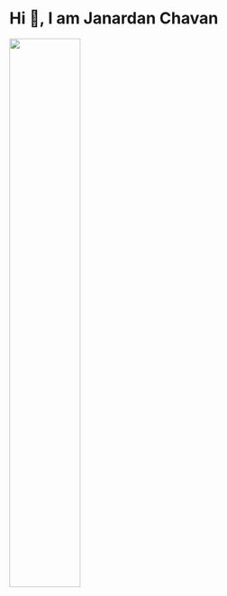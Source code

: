# Hi 👋, I am Janardan Chavan
[<img src="https://github.com/janardanchavan/janardanchavan.github.io/raw/master/Me.jpg" width="50%" height="50%">](https://github.com/janardanchavan)